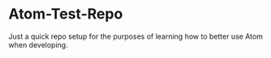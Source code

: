 # Atom-Test-Repo
Just a quick repo setup for the purposes of learning how to better use Atom when developing.
